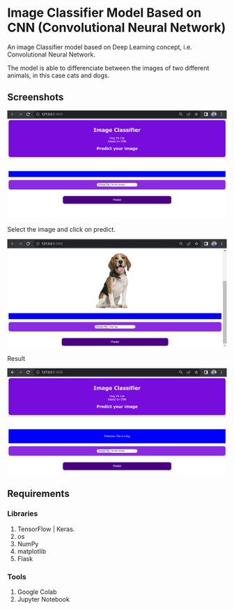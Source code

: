 
# Image Classifier Model Based on CNN (Convolutional Neural Network)
An image Classifier model based on Deep Learning concept, i.e. Convolutional Neural Network.

The model is able to differenciate between the images of two different animals, in this case cats and dogs.





## Screenshots
![alt text](https://github.com/princegit08/Image-classifier-CNN-dogvscat/blob/main/Interface/landingpage.png)

Select the image and click on predict.

![alt text](https://github.com/princegit08/Image-classifier-CNN-dogvscat/blob/main/Interface/imageselection.png)

Result

![alt text](https://github.com/princegit08/Image-classifier-CNN-dogvscat/blob/main/Interface/resultpage.png)
## Requirements

### Libraries
1. TensorFlow | Keras.
2. os
3. NumPy
4. matplotlib
5. Flask
### Tools
1. Google Colab
2. Jupyter Notebook
